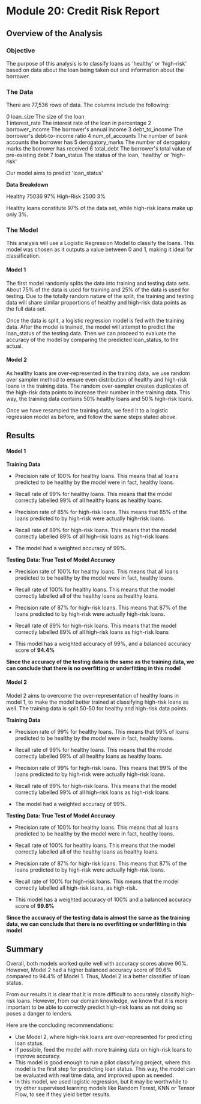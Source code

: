# Module 20: Credit Risk Report

## Overview of the Analysis

### Objective
The purpose of this analysis is to classify loans as 'healthy' or 'high-risk' based on data about the loan being taken out and information about the borrower.

### The Data
There are 77,536 rows of data. The columns include the following:

 0   loan_size          The size of the loan      
 1   interest_rate      The interest rate of the loan in percentage
 2   borrower_income    The borrower's annual income
 3   debt_to_income     The borrower's debt-to-income ratio
 4   num_of_accounts    The number of bank accounts the borrower has
 5   derogatory_marks   The number of derogatory marks the borrower has received
 6   total_debt         The borrower's total value of pre-existing debt
 7   loan_status        The status of the loan, 'healthy' or 'high-risk'

Our model aims to predict 'loan_status'

**Data Breakdown**

Healthy      75036  97%
High-Risk    2500   3%

Healthy loans constitute 97% of the data set, while high-risk loans make up only 3%.

### The Model
This analysis will use a Logistic Regression Model to classify the loans. This model was chosen as it outputs a value between 0 and 1, making it ideal for classification. 

#### Model 1

The first model randomly splits the data into training and testing data sets. About 75% of the data is used for training and 25% of the data is used for testing. Due to the totally random nature of the split, the training and testing data will share similar proportions of healthy and high-risk data points as the full data set. 

Once the data is split, a logistic regression model is fed with the training data. After the model is trained, the model will attempt to predict the loan_status of the testing data. Then we can proceed to evaluate the accuracy of the model by comparing the predicted loan_status, to the actual.

#### Model 2

As healthy loans are over-represented in the training data, we use random over sampler method to ensure even distribution of healthy and high-risk loans in the training data. The random over-sampler creates duplicates of the high-risk data points to increase their number in the training data. This way, the training data contains 50% healthy loans and 50% high-risk loans. 

Once we have resampled the training data, we feed it to a logistic regression model as before, and follow the same steps stated above.

## Results 

#### Model 1

**Training Data**

- Precision rate of 100% for healthy loans. This means that all loans predicted to be healthy by the model were in fact, healthy loans. 
- Recall rate of 99% for healthy loans. This means that the model correctly labelled 99% of all healthy loans as healthy loans.

- Precision rate of 85% for high-risk loans. This means that 85% of the loans predicted to by high-risk were actually high-risk loans.
- Recall rate of 89% for high-risk loans. This means that the model correctly labelled 89% of all high-risk loans as high-risk loans

- The model had a weighted accuracy of 99%.


**Testing Data: True Test of Model Accuracy**

- Precision rate of 100% for healthy loans. This means that all loans predicted to be healthy by the model were in fact, healthy loans. 
- Recall rate of 100% for healthy loans. This means that the model correctly labelled all of the healthy loans as healthy loans.

- Precision rate of 87% for high-risk loans. This means that 87% of the loans predicted to by high-risk were actually high-risk loans.
- Recall rate of 89% for high-risk loans. This means that the model correctly labelled 89% of all high-risk loans as high-risk loans

- This model has a weighted accuracy of 99%, and a balanced accuracy score of **94.4%**

**Since the accuracy of the testing data is the same as the training data, we can conclude that there is no overfitting or underfitting in this model**

#### Model 2

Model 2 aims to overcome the over-representation of healthy loans in model 1, to make the model better trained at classifying high-risk loans as well. The training data is split 50-50 for healthy and high-risk data points.

**Training Data**

- Precision rate of 99% for healthy loans. This means that 99% of loans predicted to be healthy by the model were in fact, healthy loans. 
- Recall rate of 99% for healthy loans. This means that the model correctly labelled 99% of all healthy loans as healthy loans.

- Precision rate of 99% for high-risk loans. This means that 99% of the loans predicted to by high-risk were actually high-risk loans.
- Recall rate of 99% for high-risk loans. This means that the model correctly labelled 99% of all high-risk loans as high-risk loans

- The model had a weighted accuracy of 99%.

**Testing Data: True Test of Model Accuracy**

- Precision rate of 100% for healthy loans. This means that all loans predicted to be healthy by the model were in fact, healthy loans. 
- Recall rate of 100% for healthy loans. This means that the model correctly labelled all of the healthy loans as healthy loans.

- Precision rate of 87% for high-risk loans. This means that 87% of the loans predicted to by high-risk were actually high-risk loans.
- Recall rate of 100% for high-risk loans. This means that the model correctly labelled all high-risk loans, as high-risk.

- This model has a weighted accuracy of 100% and a balanced accuracy score of **99.6%**

**Since the accuracy of the testing data is almost the same as the training data, we can conclude that there is no overfitting or underfitting in this model**

## Summary

Overall, both models worked quite well with accuracy scores above 90%. However, Model 2 had a higher balanced accuracy score of 99.6% compared to 94.4% of Model 1. Thus, Model 2 is a better classifier of loan status.

From our results it is clear that it is more difficult to accurately classify high-risk loans. However, from our domain knowledge, we know that it is more important to be able to correctly predict high-risk loans as not doing so poses a danger to lenders. 

Here are the concluding recommendations:

- Use Model 2, where high-risk loans are over-represented for predicting loan status.
- If possible, feed the model with more training data on high-risk loans to improve accuracy.
- This model is good enough to run a pilot classifying project, where this model is the first step for predicting loan status. This way, the model can be evaluated with real time data, and improved upon as needed. 
- In this model, we used logistic regression, but it may be worthwhile to try other supervised learning models like Random Forest, KNN or Tensor Flow, to see if they yield better results. 
